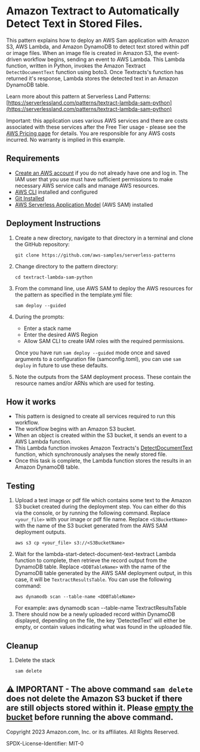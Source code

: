# Amazon Textract to Automatically Detect Text in Stored Files.

This pattern explains how to deploy an AWS Sam application with Amazon S3, AWS Lambda, and Amazon DynamoDB to detect text stored within pdf or image files. When an image file is created in Amazon S3, the event-driven workflow begins, sending an event to AWS Lambda. This Lambda function, written in Python, invokes the Amazon Textract `DetectDocumentText` function using boto3. Once Textracts's function has returned it's response, Lambda stores the detected text in an Amazon DynamoDB table.

Learn more about this pattern at Serverless Land Patterns: [https://serverlessland.com/patterns/textract-lambda-sam-python](https://serverlessland.com/patterns/textract-lambda-sam-python) 

Important: this application uses various AWS services and there are costs associated with these services after the Free Tier usage - please see the [AWS Pricing page](https://aws.amazon.com/pricing/) for details. You are responsible for any AWS costs incurred. No warranty is implied in this example.

## Requirements

* [Create an AWS account](https://portal.aws.amazon.com/gp/aws/developer/registration/index.html) if you do not already have one and log in. The IAM user that you use must have sufficient permissions to make necessary AWS service calls and manage AWS resources.
* [AWS CLI](https://docs.aws.amazon.com/cli/latest/userguide/install-cliv2.html) installed and configured
* [Git Installed](https://git-scm.com/book/en/v2/Getting-Started-Installing-Git)
* [AWS Serverless Application Model](https://docs.aws.amazon.com/serverless-application-model/latest/developerguide/serverless-sam-cli-install.html) (AWS SAM) installed

## Deployment Instructions

1. Create a new directory, navigate to that directory in a terminal and clone the GitHub repository:
    ``` 
    git clone https://github.com/aws-samples/serverless-patterns
    ```
2. Change directory to the pattern directory:
    ```
    cd textract-lambda-sam-python
    ```
3. From the command line, use AWS SAM to deploy the AWS resources for the pattern as specified in the template.yml file:
    ```
    sam deploy --guided
    ```
4. During the prompts:
    * Enter a stack name
    * Enter the desired AWS Region
    * Allow SAM CLI to create IAM roles with the required permissions.

    Once you have run `sam deploy --guided` mode once and saved arguments to a configuration file (samconfig.toml), you can use `sam deploy` in future to use these defaults.

5. Note the outputs from the SAM deployment process. These contain the resource names and/or ARNs which are used for testing.

## How it works

- This pattern is designed to create all services required to run this workflow.
- The workflow begins with an Amazon S3 bucket. 
- When an object is created within the S3 bucket, it sends an event to a AWS Lambda function.
- This Lambda function invokes Amazon Textracts's [DetectDocumentText](https://docs.aws.amazon.com/textract/latest/dg/API_DetectDocumentText.html) function, which synchronously analyses the newly stored file.
- Once this task is complete, the Lambda function stores the results in an Amazon DynamoDB table.

## Testing
1. Upload a test image or pdf file which contains some text to the Amazon S3 bucket created during the deployment step. You can either do this via the console, or by running the following command. Replace `<your_file>` with your image or pdf file name. Replace `<S3BucketName>` with the name of the S3 bucket generated from the AWS SAM deployment outputs.
    ```
    aws s3 cp <your_file> s3://<S3BucketName>
    ```
3. Wait for the lambda-start-detect-document-text-textract Lambda function to complete, then retrieve the record output from the DynamoDB table. Replace `<DDBTableName>` with the name of the DynamoDB table generated by the AWS SAM deployment output, in this case, it will be `TextractResultsTable`. You can use the following command:
    ```
    aws dynamodb scan --table-name <DDBTableName>
    ```
    For example: aws dynamodb scan --table-name TextractResultsTable
4. There should now be a newly uploaded record within DynamoDB displayed, depending on the file, the key 'DetectedText' will either be empty, or contain values indicating what was found in the uploaded file.

## Cleanup
 
1. Delete the stack
    ```
    sam delete
    ```

⚠️ **IMPORTANT** - The above command `sam delete` does not delete the **Amazon S3 bucket** if there are still objects stored within it. Please [empty the bucket](https://docs.aws.amazon.com/AmazonS3/latest/userguide/empty-bucket.html) before running the above command.
----
Copyright 2023 Amazon.com, Inc. or its affiliates. All Rights Reserved.

SPDX-License-Identifier: MIT-0